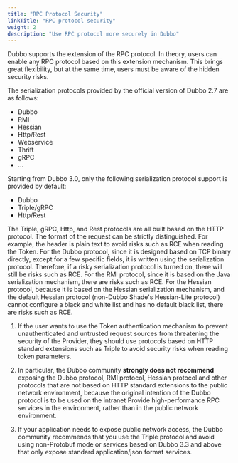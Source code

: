 ```yaml
---
title: "RPC Protocol Security"
linkTitle: "RPC protocol security"
weight: 2
description: "Use RPC protocol more securely in Dubbo"
---
```


Dubbo supports the extension of the RPC protocol. In theory, users can enable any RPC protocol based on this extension mechanism. This brings great flexibility, but at the same time, users must be aware of the hidden security risks.

The serialization protocols provided by the official version of Dubbo 2.7 are as follows:
* Dubbo
* RMI
* Hessian
* Http/Rest
* Webservice
* Thrift
* gRPC
* …

Starting from Dubbo 3.0, only the following serialization protocol support is provided by default:
* Dubbo
* Triple/gRPC
* Http/Rest

The Triple, gRPC, Http, and Rest protocols are all built based on the HTTP protocol. The format of the request can be strictly distinguished. For example, the header is plain text to avoid risks such as RCE when reading the Token.
For the Dubbo protocol, since it is designed based on TCP binary directly, except for a few specific fields, it is written using the serialization protocol. Therefore, if a risky serialization protocol is turned on, there will still be risks such as RCE.
For the RMI protocol, since it is based on the Java serialization mechanism, there are risks such as RCE.
For the Hessian protocol, because it is based on the Hessian serialization mechanism, and the default Hessian protocol (non-Dubbo Shade's Hessian-Lite protocol) cannot configure a black and white list and has no default black list, there are risks such as RCE.

1. If the user wants to use the Token authentication mechanism to prevent unauthenticated and untrusted request sources from threatening the security of the Provider, they should use protocols based on HTTP standard extensions such as Triple to avoid security risks when reading token parameters.

2. In particular, the Dubbo community **strongly does not recommend** exposing the Dubbo protocol, RMI protocol, Hessian protocol and other protocols that are not based on HTTP standard extensions to the public network environment, because the original intention of the Dubbo protocol is to be used on the intranet Provide high-performance RPC services in the environment, rather than in the public network environment.

3. If your application needs to expose public network access, the Dubbo community recommends that you use the Triple protocol and avoid using non-Protobuf mode or services based on Dubbo 3.3 and above that only expose standard application/json format services.
